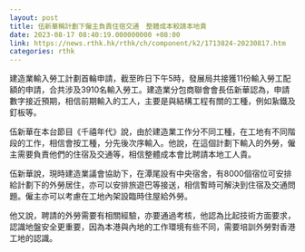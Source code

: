 ```yaml
---
layout: post
title: 伍新華稱計劃下僱主負責住宿交通　整體成本較請本地貴
date: 2023-08-17 08:40:19.000000000 +08:00
link: https://news.rthk.hk/rthk/ch/component/k2/1713824-20230817.htm
categories: rthk
---
```


建造業輸入勞工計劃首輪申請，截至昨日下午5時，發展局共接獲11份輸入勞工配額的申請，合共涉及3910名輸入勞工。建造業分包商聯會會長伍新華認為，申請數字接近預期，相信前期輸入的工人，主要是與結構工程有關的工種，例如紥鐵及釘板等。

伍新華在本台節目《千禧年代》說，由於建造業工作分不同工種，在工地有不同階段的工作，相信會按工種，分先後次序輸入。他說，在這個計劃下輸入的外勞，僱主需要負責他們的住宿及交通等，相信整體成本會比聘請本地工人貴。

伍新華說，現時建造業議會協助下，在潭尾設有中央宿舍，有8000個宿位可安排給計劃下的外勞居住，亦可以安排旅遊巴等接送，相信暫時可解決到住宿及交通問題。僱主亦可以考慮在工地內架設臨時住屋給外勞。

他又說，聘請的外勞需要有相關經驗，亦要通過考核，他認為比起技術方面要求，認識地盤安全更重要，因為本港與內地的工作環境有些不同，需要培訓外勞對香港工地的認識。

